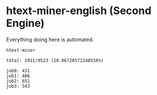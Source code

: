 # htext-miner-english (Second Engine)

Everything doing here is automated.

```
htext-miner

total: 1911/9523 (20.06720571248556%)

job0: 431
job1: 486
job2: 651
job3: 343
```